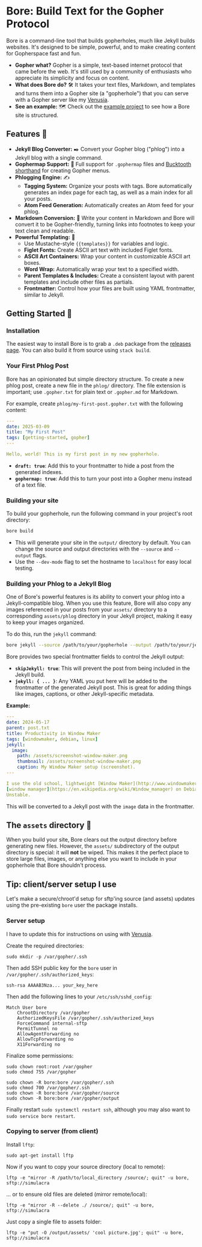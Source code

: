 # Bore: Build Text for the Gopher Protocol

Bore is a command-line tool that builds gopherholes, much like Jekyll builds websites. It's designed to be simple, powerful, and to make creating content for Gopherspace fast and fun.

  * **Gopher what?** Gopher is a simple, text-based internet protocol that came before the web. It's still used by a community of enthusiasts who appreciate its simplicity and focus on content.
  * **What does Bore do?** 🛠️ It takes your text files, Markdown, and templates and turns them into a Gopher site (a "gopherhole") that you can serve with a Gopher server like my [Venusia](https://github.com/someodd/venusia).
  * **See an example:** 🗺️ Check out the [example project](https://github.com/someodd/gopher.someodd.zip) to see how a Bore site is structured.

## Features 🌟

  * **Jekyll Blog Converter:** ✒️ Convert your Gopher blog ("phlog") into a Jekyll blog with a single command.
  * **Gophermap Support:** 📜 Full support for `.gophermap` files and [Bucktooth shorthand](https://raw.githubusercontent.com/jgoerzen/pygopherd/refs/heads/master/doc/standards/gophermap.txt) for creating Gopher menus.
  * **Phlogging Engine:** ✍️
      * **Tagging System:** Organize your posts with tags. Bore automatically generates an index page for each tag, as well as a main index for all your posts.
      * **Atom Feed Generation:** Automatically creates an Atom feed for your phlog.
  * **Markdown Conversion:** 📝 Write your content in Markdown and Bore will convert it to be Gopher-friendly, turning links into footnotes to keep your text clean and readable.
  * **Powerful Templating:** 🎨
      * Use Mustache-style `{{templates}}` for variables and logic.
      * **Figlet Fonts:** Create ASCII art text with included Figlet fonts.
      * **ASCII Art Containers:** Wrap your content in customizable ASCII art boxes.
      * **Word Wrap:** Automatically wrap your text to a specified width.
      * **Parent Templates & Includes:** Create a consistent layout with parent templates and include other files as partials.
      * **Frontmatter:** Control how your files are built using YAML frontmatter, similar to Jekyll.

## Getting Started 🚀

### Installation

The easiest way to install Bore is to grab a `.deb` package from the [releases page](https://github.com/someodd/bore/releases). You can also build it from source using `stack build`.

### Your First Phlog Post

Bore has an opinionated but simple directory structure. To create a new phlog post, create a new file in the `phlog/` directory. The file extension is important; use `.gopher.txt` for plain text or `.gopher.md` for Markdown.

For example, create `phlog/my-first-post.gopher.txt` with the following content:

```yaml
---
date: 2025-03-09
title: "My First Post"
tags: [getting-started, gopher]
---

Hello, world! This is my first post in my new gopherhole.
```

  * **`draft: true`**: Add this to your frontmatter to hide a post from the generated indexes.
  * **`gophermap: true`**: Add this to turn your post into a Gopher menu instead of a text file.

### Building your site

To build your gopherhole, run the following command in your project's root directory:

```bash
bore build
```

  * This will generate your site in the `output/` directory by default. You can change the source and output directories with the `--source` and `--output` flags.
  * Use the `--dev-mode` flag to set the hostname to `localhost` for easy local testing.

### Building your Phlog to a Jekyll Blog

One of Bore's powerful features is its ability to convert your phlog into a Jekyll-compatible blog. When you use this feature, Bore will also copy any images referenced in your posts from your `assets/` directory to a corresponding `assets/phlog` directory in your Jekyll project, making it easy to keep your images organized.

To do this, run the `jekyll` command:

```bash
bore jekyll --source /path/to/your/gopherhole --output /path/to/your/jekyll-site/
```

Bore provides two special frontmatter fields to control the Jekyll output:

  * **`skipJekyll: true`**: This will prevent the post from being included in the Jekyll build.
  * **`jekyll: { ... }`**: Any YAML you put here will be added to the frontmatter of the generated Jekyll post. This is great for adding things like images, captions, or other Jekyll-specific metadata.

**Example:**

```yaml
---
date: 2024-05-17
parent: post.txt
title: Productivity in Window Maker
tags: [windowmaker, debian, linux]
jekyll:
  image:
    path: /assets/screenshot-window-maker.png
    thumbnail: /assets/screenshot-window-maker.png
    caption: My Window Maker setup (screenshot).
---

I use the old school, lightweight [Window Maker](http://www.windowmaker.org/)
[window manager](https://en.wikipedia.org/wiki/Window_manager) on Debian
Unstable.
```

This will be converted to a Jekyll post with the `image` data in the frontmatter.

## The `assets` directory 📁

When you build your site, Bore clears out the output directory before generating new files. However, the `assets/` subdirectory of the output directory is special: it will **not** be wiped. This makes it the perfect place to store large files, images, or anything else you want to include in your gopherhole that Bore shouldn't process.

## Tip: client/server setup I use

Let's make a secure/chroot'd setup for sftp'ing source (and assets) updates using the pre-existing `bore` user the package installs.

### Server setup

I have to update this for instructions on using with [Venusia](https://github.com/someodd/venusia).

Create the required directories:

```
sudo mkdir -p /var/gopher/.ssh
```

Then add SSH public key for the `bore` user in `/var/gopher/.ssh/authorized_keys`:

```
ssh-rsa AAAAB3Nza... your_key_here
```

Then add the following lines to your `/etc/ssh/sshd_config`:

```
Match User bore
    ChrootDirectory /var/gopher
    AuthorizedKeysFile /var/gopher/.ssh/authorized_keys
    ForceCommand internal-sftp
    PermitTunnel no
    AllowAgentForwarding no
    AllowTcpForwarding no
    X11Forwarding no
```

Finalize some permissions:

```
sudo chown root:root /var/gopher
sudo chmod 755 /var/gopher

sudo chown -R bore:bore /var/gopher/.ssh
sudo chmod 700 /var/gopher/.ssh
sudo chown -R bore:bore /var/gopher/source
sudo chown -R bore:bore /var/gopher/output

```

Finally restart `sudo systemctl restart ssh`, although you may also want to `sudo service bore restart`.

### Copying to server (from client)

Install `lftp`:

```
sudo apt-get install lftp
```

Now if you want to copy your source directory (local to remote):

```
lftp -e "mirror -R /path/to/local_directory /source/; quit" -u bore, sftp://simulacra
```

... or to ensure old files are deleted (mirror remote/local):

```
lftp -e "mirror -R --delete ./ /source/; quit" -u bore, sftp://simulacra
```

Just copy a single file to assets folder:

```
lftp -e "put -O /output/assets/ 'cool picture.jpg'; quit" -u bore, sftp://simulacra
```
